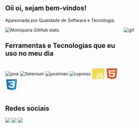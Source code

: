 ## Oii oi, sejam bem-vindos!

Apaixonada por Qualidade de Software e Tecnologia.

![Moniquera GitHub stats](https://github-readme-stats.vercel.app/api?username=itzSuperwoman&&count_private=true&show_icons=true&theme=dracula)
<img align="right" alt="gif" height="150" width="125" src="https://i.pinimg.com/originals/28/15/b1/2815b17710ba6e7e911b0154083213d3.gif"/>

## Ferramentas e Tecnologias que eu uso no meu dia

<div style="display: inline_block"><br>
  <img align="center" alt="java" height="38" width="40" src="https://github.com/gerardpuigl/Technology-Stack-Icons/blob/main/Logos/java.svg">
  <img align="center" alt="Selenium" height="38 width="40" src="https://cdn.jsdelivr.net/gh/devicons/devicon/icons/selenium/selenium-original.svg">
  <img align="center" alt="postman" height="37" width="40" src="https://github.com/gerardpuigl/Technology-Stack-Icons/blob/main/Logos/postman.svg">
  <img align="center" alt="cypress" height="50" width="45" src="https://github.com/cypress-io/cypress-icons/blob/master/src/logo/cypress-io-logo-round.svg">
  <img align="center" alt="js" height="35" width="40" src="https://raw.githubusercontent.com/devicons/devicon/master/icons/javascript/javascript-plain.svg">
  <img align="center" alt="HTML" height="35" width="40" src="https://raw.githubusercontent.com/devicons/devicon/master/icons/html5/html5-original.svg">
  <img align="center" alt="CSS" height="35" width="40" src="https://raw.githubusercontent.com/devicons/devicon/master/icons/css3/css3-original.svg">
</div><br/>
                                                                                                                                                     
  ## Redes sociais
 
<div> 
  <a href="https://instagram.com/monicamaargo" target="_blank"><img src="https://img.shields.io/badge/-Instagram-%23E4405F?style=for-the-badge&logo=instagram&logoColor=white" target="_blank"></a>
  <a href = "mailto:monicamoraescamargo@gmail.com"><img src="https://img.shields.io/badge/-Gmail-%23333?style=for-the-badge&logo=gmail&logoColor=white" target="_blank"></a>
  <a href="https://www.linkedin.com/in/monica-m-camargo/" target="_blank"><img src="https://img.shields.io/badge/-LinkedIn-%230077B5?style=for-the-badge&logo=linkedin&logoColor=white" target="_blank"></a> 
</div>




